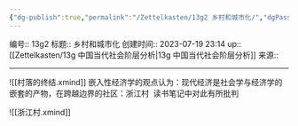 ```yaml
---
{"dg-publish":true,"permalink":"/Zettelkasten/13g2 乡村和城市化/","dgPassFrontmatter":true}
---
```


编号:: 13g2
标题:: 乡村和城市化
创建时间:: 2023-07-19 23:14
up:: [[Zettelkasten/13g 中国当代社会阶层分析\|13g 中国当代社会阶层分析]]
来源:: 

---

![[村落的终结.xmind]]
嵌入性经济学的观点认为：现代经济是社会学与经济学的嵌套的产物，在跨越边界的社区：浙江村  读书笔记中对此有所批判

![[浙江村.xmind]]